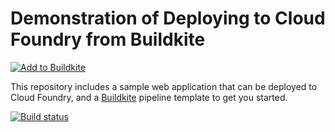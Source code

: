 # Demonstration of Deploying to Cloud Foundry from Buildkite

[![Add to Buildkite](https://buildkite.com/button.svg)](https://buildkite.com/new)

This repository includes a sample web application that can be deployed to Cloud Foundry, and a [Buildkite](https://buildkite.com) pipeline template to get you started.

[![Build status](https://badge.buildkite.com/1a2b890d4a8dddabfee87b71ad1bd374b60ac6280f8c6451d3.svg)](https://buildkite.com/starkandwayne/cloud-foundry-demo-app)

